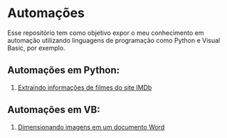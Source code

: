 # Automações

Esse repositório tem como objetivo expor o meu conhecimento em automação utilizando linguagens de programação como Python e Visual Basic, por exemplo.

## Automações em Python:

  1. [Extraindo informações de filmes do site IMDb]()

## Automações em VB:

  1. [Dimensionando imagens em um documento Word]()
